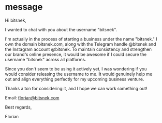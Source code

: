 # message
Hi bitsnek,

I wanted to chat with you about the username "bitsnek".

I'm actually in the process of starting a business under the name "bitsnek." I own the domain bitsnek.com, along with the Telegram handle @bitsnek and the Instagram account @bitsnek. To maintain consistency and strengthen our brand's online presence, it would be awesome if I could secure the username "bitsnek" across all platforms.

Since you don't seem to be using it actively yet, I was wondering if you would consider releasing the username to me. It would genuinely help me out and align everything perfectly for my upcoming business venture.

Thanks a ton for considering it, and I hope we can work something out!

Email: florian@bitsnek.com

Best regards,

Florian
